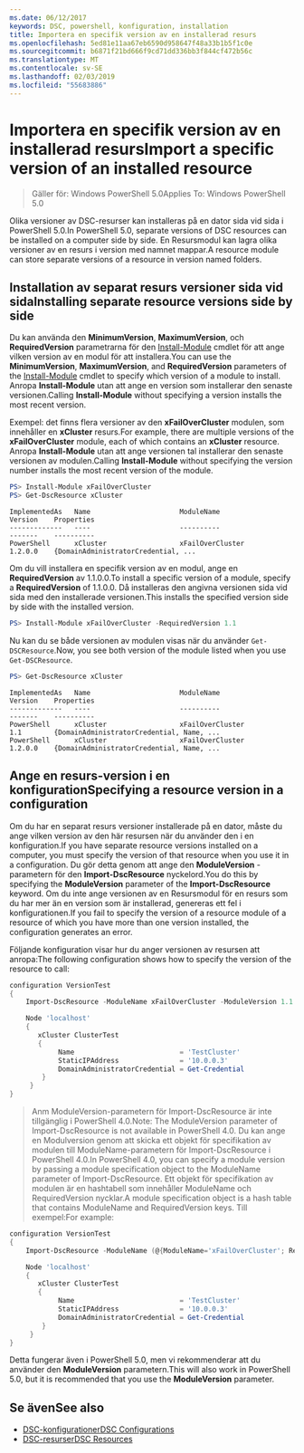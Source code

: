 ```yaml
---
ms.date: 06/12/2017
keywords: DSC, powershell, konfiguration, installation
title: Importera en specifik version av en installerad resurs
ms.openlocfilehash: 5ed81e11aa67eb6590d958647f48a33b1b5f1c0e
ms.sourcegitcommit: b6871f21bd666f9cd71dd336bb3f844cf472b56c
ms.translationtype: MT
ms.contentlocale: sv-SE
ms.lasthandoff: 02/03/2019
ms.locfileid: "55683886"
---
```

# <a name="import-a-specific-version-of-an-installed-resource"></a><span data-ttu-id="6041d-103">Importera en specifik version av en installerad resurs</span><span class="sxs-lookup"><span data-stu-id="6041d-103">Import a specific version of an installed resource</span></span>

> <span data-ttu-id="6041d-104">Gäller för: Windows PowerShell 5.0</span><span class="sxs-lookup"><span data-stu-id="6041d-104">Applies To: Windows PowerShell 5.0</span></span>

<span data-ttu-id="6041d-105">Olika versioner av DSC-resurser kan installeras på en dator sida vid sida i PowerShell 5.0.</span><span class="sxs-lookup"><span data-stu-id="6041d-105">In PowerShell 5.0, separate versions of DSC resources can be installed on a computer side by side.</span></span> <span data-ttu-id="6041d-106">En Resursmodul kan lagra olika versioner av en resurs i version med namnet mappar.</span><span class="sxs-lookup"><span data-stu-id="6041d-106">A resource module can store separate versions of a resource in version named folders.</span></span>

## <a name="installing-separate-resource-versions-side-by-side"></a><span data-ttu-id="6041d-107">Installation av separat resurs versioner sida vid sida</span><span class="sxs-lookup"><span data-stu-id="6041d-107">Installing separate resource versions side by side</span></span>

<span data-ttu-id="6041d-108">Du kan använda den **MinimumVersion**, **MaximumVersion**, och **RequiredVersion** parametrarna för den [Install-Module](/powershell/module/PowershellGet/Install-Module) cmdlet för att ange vilken version av en modul för att installera.</span><span class="sxs-lookup"><span data-stu-id="6041d-108">You can use the **MinimumVersion**, **MaximumVersion**, and **RequiredVersion** parameters of the [Install-Module](/powershell/module/PowershellGet/Install-Module) cmdlet to specify which version of a module to install.</span></span> <span data-ttu-id="6041d-109">Anropa **Install-Module** utan att ange en version som installerar den senaste versionen.</span><span class="sxs-lookup"><span data-stu-id="6041d-109">Calling **Install-Module** without specifying a version installs the most recent version.</span></span>

<span data-ttu-id="6041d-110">Exempel: det finns flera versioner av den **xFailOverCluster** modulen, som innehåller en **xCluster** resurs.</span><span class="sxs-lookup"><span data-stu-id="6041d-110">For example, there are multiple versions of the **xFailOverCluster** module, each of which contains an **xCluster** resource.</span></span> <span data-ttu-id="6041d-111">Anropa **Install-Module** utan att ange versionen tal installerar den senaste versionen av modulen.</span><span class="sxs-lookup"><span data-stu-id="6041d-111">Calling **Install-Module** without specifying the version number installs the most recent version of the module.</span></span>

```powershell
PS> Install-Module xFailOverCluster
PS> Get-DscResource xCluster
```

```output
ImplementedAs   Name                      ModuleName                     Version    Properties
-------------   ----                      ----------                     -------    ----------
PowerShell      xCluster                  xFailOverCluster               1.2.0.0    {DomainAdministratorCredential, ...
```

<span data-ttu-id="6041d-112">Om du vill installera en specifik version av en modul, ange en **RequiredVersion** av 1.1.0.0.</span><span class="sxs-lookup"><span data-stu-id="6041d-112">To install a specific version of a module, specify a **RequiredVersion** of 1.1.0.0.</span></span> <span data-ttu-id="6041d-113">Då installeras den angivna versionen sida vid sida med den installerade versionen.</span><span class="sxs-lookup"><span data-stu-id="6041d-113">This installs the specified version side by side with the installed version.</span></span>

```powershell
PS> Install-Module xFailOverCluster -RequiredVersion 1.1
```

<span data-ttu-id="6041d-114">Nu kan du se både versionen av modulen visas när du använder `Get-DSCResource`.</span><span class="sxs-lookup"><span data-stu-id="6041d-114">Now, you see both version of the module listed when you use `Get-DSCResource`.</span></span>

```powershell
PS> Get-DscResource xCluster
```

```output
ImplementedAs   Name                      ModuleName                     Version    Properties
-------------   ----                      ----------                     -------    ----------
PowerShell      xCluster                  xFailOverCluster               1.1        {DomainAdministratorCredential, Name, ...
PowerShell      xCluster                  xFailOverCluster               1.2.0.0    {DomainAdministratorCredential, Name, ...
```

## <a name="specifying-a-resource-version-in-a-configuration"></a><span data-ttu-id="6041d-115">Ange en resurs-version i en konfiguration</span><span class="sxs-lookup"><span data-stu-id="6041d-115">Specifying a resource version in a configuration</span></span>

<span data-ttu-id="6041d-116">Om du har en separat resurs versioner installerade på en dator, måste du ange vilken version av den här resursen när du använder den i en konfiguration.</span><span class="sxs-lookup"><span data-stu-id="6041d-116">If you have separate resource versions installed on a computer, you must specify the version of that resource when you use it in a configuration.</span></span> <span data-ttu-id="6041d-117">Du gör detta genom att ange den **ModuleVersion** -parametern för den **Import-DscResource** nyckelord.</span><span class="sxs-lookup"><span data-stu-id="6041d-117">You do this by specifying the **ModuleVersion** parameter of the **Import-DscResource** keyword.</span></span> <span data-ttu-id="6041d-118">Om du inte ange versionen av en Resursmodul för en resurs som du har mer än en version som är installerad, genereras ett fel i konfigurationen.</span><span class="sxs-lookup"><span data-stu-id="6041d-118">If you fail to specify the version of a resource module of a resource of which you have more than one version installed, the configuration generates an error.</span></span>

<span data-ttu-id="6041d-119">Följande konfiguration visar hur du anger versionen av resursen att anropa:</span><span class="sxs-lookup"><span data-stu-id="6041d-119">The following configuration shows how to specify the version of the resource to call:</span></span>

```powershell
configuration VersionTest
{
    Import-DscResource -ModuleName xFailOverCluster -ModuleVersion 1.1

    Node 'localhost'
    {
       xCluster ClusterTest
       {
            Name                          = 'TestCluster'
            StaticIPAddress               = '10.0.0.3'
            DomainAdministratorCredential = Get-Credential
        }
     }
}
```

><span data-ttu-id="6041d-120">Anm ModuleVersion-parametern för Import-DscResource är inte tillgänglig i PowerShell 4.0.</span><span class="sxs-lookup"><span data-stu-id="6041d-120">Note: The ModuleVersion parameter of Import-DscResource is not available in PowerShell 4.0.</span></span> <span data-ttu-id="6041d-121">Du kan ange en Modulversion genom att skicka ett objekt för specifikation av modulen till ModuleName-parametern för Import-DscResource i PowerShell 4.0.</span><span class="sxs-lookup"><span data-stu-id="6041d-121">In PowerShell 4.0, you can specify a module version by passing a module specification object to the ModuleName parameter of Import-DscResource.</span></span> <span data-ttu-id="6041d-122">Ett objekt för specifikation av modulen är en hashtabell som innehåller ModuleName och RequiredVersion nycklar.</span><span class="sxs-lookup"><span data-stu-id="6041d-122">A module specification object is a hash table that contains ModuleName and RequiredVersion  keys.</span></span> <span data-ttu-id="6041d-123">Till exempel:</span><span class="sxs-lookup"><span data-stu-id="6041d-123">For example:</span></span>

```powershell
configuration VersionTest
{
    Import-DscResource -ModuleName (@{ModuleName='xFailOverCluster'; RequiredVersion='1.1'} )

    Node 'localhost'
    {
       xCluster ClusterTest
       {
            Name                          = 'TestCluster'
            StaticIPAddress               = '10.0.0.3'
            DomainAdministratorCredential = Get-Credential
        }
     }
}
```

<span data-ttu-id="6041d-124">Detta fungerar även i PowerShell 5.0, men vi rekommenderar att du använder den **ModuleVersion** parametern.</span><span class="sxs-lookup"><span data-stu-id="6041d-124">This will also work in PowerShell 5.0, but it is recommended that you use the **ModuleVersion** parameter.</span></span>

## <a name="see-also"></a><span data-ttu-id="6041d-125">Se även</span><span class="sxs-lookup"><span data-stu-id="6041d-125">See also</span></span>

- [<span data-ttu-id="6041d-126">DSC-konfigurationer</span><span class="sxs-lookup"><span data-stu-id="6041d-126">DSC Configurations</span></span>](configurations.md)
- [<span data-ttu-id="6041d-127">DSC-resurser</span><span class="sxs-lookup"><span data-stu-id="6041d-127">DSC Resources</span></span>](../resources/resources.md)
